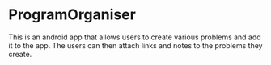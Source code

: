 # ProgramOrganiser
This is an android app that allows users to create various problems and add it to the app. The users can then attach links and notes to the problems they create.
